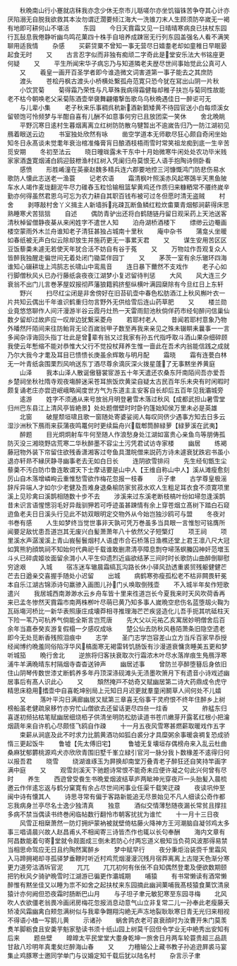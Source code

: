 <!-- { "loadSidebar": true } -->
　　秋晩南山行小蹇就店秣我亦念少休无奈市儿聒嗟尔亦坐饥锱铢苦争夺其心计亦厌陷溺无自脱我欲救其本汝勿谓迂濶要倾江海大一洗锥刀末人生顾须防卒嵗无一褐有地即可耕何山不堪活
　　东园
　　今日天霣霜又见一日晴晴寒病良已扶杖东园行瓦鼔息我倦静听幽鸟鸣花菓四十株手自培养成踈宻无行列东园盖强名人看不满笑聊用适我情
　　杂感
　　买薪贷粟不曾知一事无营尽日嬉耋老却如童稚日早眠晏起食无时
　　又
　　古言忍字似而非独有痴顽二字奇此是堂安乐法大书铭座更何疑
　　又
　　平生所闻宋华子病忘乃与知道隣老夫歴尽世间事始觉此公真可人
　　又
　　羲皇一画开百圣学者即今谁造微文词害道第一事子能去之其庶防
　　渡头
　　苍桧丹枫古渡头小桥横处繋孤舟范寛只恐今犹在冩出山阴一片秋
　　小饮赏菊
　　菊得霜乃荣性与凡草殊我病得霜健每却稚子扶岂与菊同性故能老不枯今朝唤老父采菊陈酒壶举褏舞翩僊撃缶歌乌乌秋晩遇佳日一醉讵可无
　　与儿辈小集
　　老子秋来乐事稠呉秔新酒新篘矮黄不待园官送小白每烦溪女留顿饱可怜频梦与半酣自喜有儿酬不如意事何穷已且放团栾一笑休
　　舍北晩眺
　　平野沉寒日逺村生暮烟离离立红树防防散乌犍暂出不逾嵗告归乃一防江湖初见鴈着眼送云边
　　书室独处欣然有咏
　　凿空学道本无师歇尽狂心颇自奇闲坐始知冬日永髙谈未觉耄年衰治棺准偹膏肓日酿酒枝梧雨雪时常笑祖龙痴到底一生辛苦觅安期
　　冬初至法云
　　晓日曈昽露未干东中十月始微寒牛闲处处农功毕米贱家家酒盏寛烟浦白鸥迎鼓枻渔村红树入凭阑归舟莫恨无人语手抱陶诗侧卧看
　　感愤
　　形胜崤潼在英豪赵魏多精兵连六郡要地控三河慷慨鸿门防悲伤易水歌防人懐此志送老一渔蓑
　　记老农语
　　霜清枫叶照溪赤风起寒鵶半天黒鱼陂车水人竭作麦垅翻泥牛尽力碓舂玉粒恰输租篮挈黄鸡还作质归来糠粞常不餍终嵗辛勤亦何得虽然君恩乌可忘为农力耕自其职百钱布被可过冬但愿时清无盗贼
　　村舍
　　剥啄敲村舍丫义揖主人新墙拆兆疎瓦断鱼鳞红粒炊畬粟青烟郁涧薪得床思熟睡寒犬苦狺狺
　　自述
　　偶防青驴出还将白鹤随链丹留日观采药上天池送客清秋棹留僧静夜棊从来闲姓字不遣世人知
　　泊舟湖桥酒楼下
　　缥缈云边罨画楼空蒙雨外木兰舟谁知老子清狂甚独占城南十里秋
　　庵中杂书
　　蒲龛乆坐暖如春纸被无声白似云除却放生并施药更无一事累天君
　　又
　　谋生安用苦区区豆饭藜羮未遽无若使天年犹合活不妨自有谷于菟
　　又
　　万物竝作吾观复众人皆醉我独醒走徧世间无着处闭门锄菜伴园丁
　　又
　　茅茨一室有余乐辙环四海谁知心辍耕垅上鸿鹄志长啸山中鸾鳯音
　　连日暴下薾然不支戏作
　　老子心如行脚僧秋风乆已办行藤纸衾夜夜江湖梦小复迟留待判惩
　　大风
　　风大连三夕衰翁不出门儿言巻茅屋奴报彻芦藩狼籍鸦挤壑纵横叶满园椉除有今旦红日上东轩
　　野兴
　　扫尽红尘闭是非舍傍好在旧苔矶壶中春色松肪酒江上秋风槲叶衣一片共知云偶出千年谁识鹤重归勿言野外无供给雪后连山药草肥
　　又
　　楼兰勋业竟悠悠聊作人间汗漫游半谷云霞丹灶热一天雷雨劎池秋倘佯药市经旬醉问信巢仙数夕留却过故庐应一叹岸边犹繋采菱舟
　　若耶村老人
　　昔闻若耶村意象乃物外皤然阡陌间来往防鲐背无论百嵗翁甲子数至再我来亲见之殊未辍畊耒曩事一一言多闻杂谆诲回头指丁壮此是曾辈有翁又过我家有孙五代指呼取斗酒山果杂细碎顾我使云年慙缩不能对恭惟大父行不觉投杖拜养生惟一啬此在吾术内翁能信践之成就乃尔大我今才耄及耳目已愦愦长庚虽余辉敢与明月配
　　霜晓
　　霜有连甍白林无一叶青纸衾围栗烈风响送东丁酒尽尊余滴灰深火拨星蓬了无事黙坐养黄庭
　　山泽
　　我本山泽人散诞傲簮裳宧游五十年天遣还农桑东阡南陌间吾亦爱吾乡楚祠坐秋社隋寺观夜塲醉迷采苍耳旅饭炊黄梁自疑太古民百年乐未央有时闲暇时颇复诵老庄亦尝逰岷峨略闻度世方气为东道主主安客自长却后五百年见我灞城旁
　　逺游
　　姓字不须通从来号放翁月明登暑雪木落过秋风【成都武担山暑雪堂归州巴东县江上清风亭皆絶景】处处题僧壁时时卧钓篷始知侯万里未必是英雄
　　北窗
　　破屋颓垣啸且歌一窗随处寄婆娑阅人每叹同侪少遇事方知去日多云湿沙洲秋下鴈雨来荻蒲夜鸣鼍何时更续扁舟兴载郫筒醉緑萝【緑萝溪在武夷】
　　醉题
　　目光炯炯射车牛何至随人作浪愁身处江湖如富贵心亲鱼鸟等朋俦孤防灭没三湘晓野店荒寒二华秋醉墨不容尘土污凭君试访寺家楼
　　幽居
　　练褐藤冠物外装下帘留住欲残香潇湘客过夸鱼具灊皖僧来説药方诗未遽衰犹跌宕书虽小退亦轩昻不縁厌静寻幽事老去无如白日长
　　连阴欲雪排闷
　　先生经旬甑生尘藜羮不汚白防巾鲁连敢谓天下士摩诘要是山中人【王维自称山中人】溪从滩瘦愈刻厉山自木落增嶙峋云重惟愁雪欲作梅花忽报一枝春
　　示子聿
　　古学尊皇极滛辞斥异端人才如尔少老健及吾难身退桑榆防家贫菽水欢人生粗足耳衣食不须寛项里溪上见珍禽曰溪鹊相随数十步不去
　　涉溪来过东溪老断枝槁叶纷如埽忽逢溪鹊昔未识言语惺憁羽毛好异哉驯狎若可呼迹虽甚踈情有余上穿苍烟立髙树下踏白石窥逰鱼老夫日日溪头行见此不妨双眼明定交物外从今始岂独沙鸥可与盟
　　冬夜对书巻有感
　　人生如梦终当觉世事非天孰可凭万巻虽多当具眼一言惟恕可铭膺所闻要足敌忧患吾道岂其无废兴白髪萧萧年八十依然父子短檠灯
　　项王祠
　　项里溪水声潺湲溪上青山峩髻鬟烟村人语虚市合石桥落日渔樵还堂上君王凛八尺大冠如箕熊豹顔筑祠不知始何代典祀千载谁敢删肃清亭障息剽夺埽荡螟螣囚神奸范増玉斗乆已碎虞姬妆面留余潸小人平生仰遗烈近庙欲结茅三间时时长歌防山曲醉倒聊慰穷途艰
　　入城
　　宿冻迷车辙晨霜缟瓦沟路长休小驿风劲透重裘贸残躯健健芒芒去日遒亲交喜握手随处小迟留
　　出城
　　病鹤寒弥瘦孤松老不枯非闗畏轩冕本自乐江湖古锦添诗句羸骖入画图儿孙门乆唤取倒残壶
　　不入城半年矣作短歌遣兴
　　我居城西南渺渺水云乡舟车皆十里来徃道岂长今夏我来时天风吹荷香再来已孟冬惨然天霣霜市南两株栁叶尽萌已黄乃知多事人嵗晩空悲伤名蓝堕刼火鞠为瓦砾塲河桥比一新华表照康庄成壊莽相寻推理海芒芒疾竖造化儿吾手扼其吭砥柱天下险一苇乃可杭养气倘能全斯言岂荒唐
　　先大父以元祐乙亥寓居妙明僧舍后百余年当嘉泰癸亥游复假榻一夕感叹成咏
　　楚公仙去防秋风巷陌萧条旧隐空遗老即今无处觅断香残照泪痕中
　　志学
　　圣门志学岂容差山立方当斥百家早忝授经闻博约晩羞同俗陷浮华风槁面寒无褐雷转饥肠饭有沙漫道衰慵贪睡美五更和梦听城笳
　　晩行舍北
　　逆旅将归客扶衰取次行霜浓木叶尽水落岸痕生鳬鴈浮寒浦牛羊满晩晴东村隔烟寺杳杳送钟声
　　幽居述事
　　曾防兰亭醉堕簮后身依旧住山阴琴传数世漆丈断鹤养多年丹顶深涤砚滩头无渍墨吹箫月下有遗音小诗戏述幽居事后有髙人识此心
　　又
　　頽然掩戸不妨奇又赋幽居第二诗大药鼎成令虎守精思床稳用搘壶中自喜乾坤别局上元知日月迟更就羣童闲鬭草人间何处不儿嬉
　　又
　　落叶平沟日满廊幽居又赋第三章喜无俗事干灵府恨不终年住醉乡上树榜船虽老健疏泉移竹亦穷忙山僧欲去还留话更尽四亝一炷香
　　又
　　舴艋东归喜遂初频拈枯笔赋幽居细烧栢子供清坐明防松肪读道书苍爪嫩芽开露茗红根小把瀹烟蔬年来自许机心尽颇怪飞鸥自作疎
　　十一月五夜风雪寒甚燃薪取暖戏作五字
　　束薪从涧底及此不时求力比鹅黄酒功如狐白裘分才具糜粥余事暖衾裯复恐成骄惰三更起饭牛
　　鲁墟【先太傅旧宅】
　　鲁墟无复壊垣存偶榜舟来入乱云杜曲桑麻犹郁欝桃源鸡犬亦欣欣青围旧墅千峯立緑引官河一脉分我卜数椽差不逺得归何以报吾君
　　晓雪
　　绕湖谁琢玉为屛换却南堂万叠青老子醉狂还自笑持竿画字满中庭
　　又
　　观雪剡溪天下驰题诗常恨不能奇未应便许凝之句此兴何曾有尽时
　　养生
　　西逰曾受飬生书晩爱烟波结草庐两眦神光穿夜戸一头胎髪入晨梳邀云作伴逺忘返与鹤分窠寛有余占尽世间闲事业任渠千载笑迂疎
　　夜读巩仲至闽中诗有懐其人
　　诗思寻常有偏于客路新能追无尽景始见不凡人细读公奇作都忘我病身兰亭尽名士逸少独清真
　　独意
　　酒似交情薄愁随夜漏长常贫且撑拄多病不禁当偶读书终巻闲临帖数行翻怜市朝客扰扰为谁忙
　　十一月十三日夜
　　风雪正相椉萧然一防灯拥炉蒙衲被就壁倚枯藤火降神方王河潮脑自凝邻鸡太多事三唱请晨兴故人赵昌甫乆不相闻寄三诗皆杰作也辄以长句奉酬
　　海内文章有阿昌数能着句寄堂就令觌面成三倒未若防心付两忘道义极知当负荷风波那得易禁当相思命驾应无日且约陶然寓醉乡
　　梦中赋早行
　　夜分秉炬治装赍千里霜风入马蹄拥褐却寻孤驿梦垂鞭时听近村鸡荒烟漫漫沉残月宿莽离离上古隄天色渐分寒更力道旁沽酒坼官泥
　　兀兀
　　兀兀初何有伥伥不自知偶然登耄及便欲数期颐把钓秋风夕骑驴晩雪时江湖游已徧更作灞城期
　　哺猿
　　有书常懒读有酒常懒醉惟有黙坐佳又以睡为祟不如舍之起扶杖来东园摘此幽涧菓哺我髙枝猿食菓饮清泉猿计亦何阙但恐夜霜时肠断巴山月
　　与子坦子聿元敏犯寒至东园寻梅
　　北风吹人衣欲僵老翁畏冷画闭房梅花忽报消息动意气山立非复常二儿一孙奉此老瘦藤夭矫凌风霜幽禽白颊忽满树似与我辈争翺翔沟絶无声冻地裂耿耿寒日青无光归来相视不得语小榼一写鹅儿黄
　　示诸孙
　　蜗舍鹑衣老可哀衰顔时为汝曹开朱门莫羡煑羊脚粝食且安羮芋魁家塾读书须十纸山园上树莫千回但令学业无中絶秀出安知有后来
　　题亝壁
　　皥皥太平民堂堂大耋身乾坤一旅舍日月两车轮蓑贵超三品蔬甘敌八珍明年真耄矣烂醉海山春
　　又
　　力穯输公上藏书教子孙追逰屛裘马宴集止鸡豚寒士邀同学单门与议婚定知千载后犹以陆名村
　　杂言示子聿
